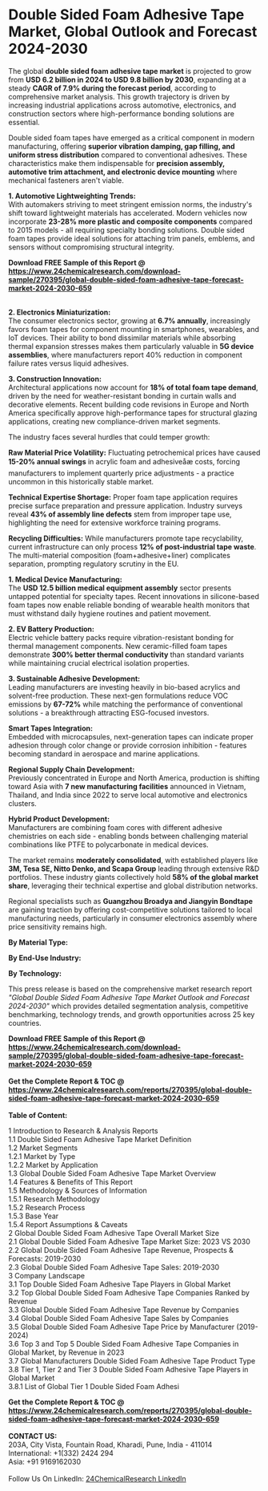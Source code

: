 <h1>Double Sided Foam Adhesive Tape Market, Global Outlook and Forecast 2024-2030</h1><p>The global <strong>double sided foam adhesive tape market</strong> is projected to grow from <strong>USD 6.2 billion in 2024 to USD 9.8 billion by 2030</strong>, expanding at a steady <strong>CAGR of 7.9% during the forecast period</strong>, according to comprehensive market analysis. This growth trajectory is driven by increasing industrial applications across automotive, electronics, and construction sectors where high-performance bonding solutions are essential.</p><p>Double sided foam tapes have emerged as a critical component in modern manufacturing, offering <strong>superior vibration damping, gap filling, and uniform stress distribution</strong> compared to conventional adhesives. These characteristics make them indispensable for <strong>precision assembly, automotive trim attachment, and electronic device mounting</strong> where mechanical fasteners aren't viable.</p><p><strong>1. Automotive Lightweighting Trends:</strong><br>
With automakers striving to meet stringent emission norms, the industry's shift toward lightweight materials has accelerated. Modern vehicles now incorporate <strong>23-28% more plastic and composite components</strong> compared to 2015 models - all requiring specialty bonding solutions. Double sided foam tapes provide ideal solutions for attaching trim panels, emblems, and sensors without compromising structural integrity.</p><div><b>Download FREE Sample of this Report @ 
            <a href="https://www.24chemicalresearch.com/download-sample/270395/global-double-sided-foam-adhesive-tape-forecast-market-2024-2030-659">
            https://www.24chemicalresearch.com/download-sample/270395/global-double-sided-foam-adhesive-tape-forecast-market-2024-2030-659</a></b></div><br><p><strong>2. Electronics Miniaturization:</strong><br>
The consumer electronics sector, growing at <strong>6.7% annually</strong>, increasingly favors foam tapes for component mounting in smartphones, wearables, and IoT devices. Their ability to bond dissimilar materials while absorbing thermal expansion stresses makes them particularly valuable in <strong>5G device assemblies</strong>, where manufacturers report 40% reduction in component failure rates versus liquid adhesives.</p><p><strong>3. Construction Innovation:</strong><br>
Architectural applications now account for <strong>18% of total foam tape demand</strong>, driven by the need for weather-resistant bonding in curtain walls and decorative elements. Recent building code revisions in Europe and North America specifically approve high-performance tapes for structural glazing applications, creating new compliance-driven market segments.</p><p>The industry faces several hurdles that could temper growth:</p><p><strong>Raw Material Price Volatility:</strong> Fluctuating petrochemical prices have caused <strong>15-20% annual swings</strong> in acrylic foam and adhesiveåæ costs, forcing manufacturers to implement quarterly price adjustments - a practice uncommon in this historically stable market.</p><p><strong>Technical Expertise Shortage:</strong> Proper foam tape application requires precise surface preparation and pressure application. Industry surveys reveal <strong>43% of assembly line defects</strong> stem from improper tape use, highlighting the need for extensive workforce training programs.</p><p><strong>Recycling Difficulties:</strong> While manufacturers promote tape recyclability, current infrastructure can only process <strong>12% of post-industrial tape waste</strong>. The multi-material composition (foam+adhesive+liner) complicates separation, prompting regulatory scrutiny in the EU.</p><p><strong>1. Medical Device Manufacturing:</strong><br>
The <strong>USD 12.5 billion medical equipment assembly</strong> sector presents untapped potential for specialty tapes. Recent innovations in silicone-based foam tapes now enable reliable bonding of wearable health monitors that must withstand daily hygiene routines and patient movement.</p><p><strong>2. EV Battery Production:</strong><br>
Electric vehicle battery packs require vibration-resistant bonding for thermal management components. New ceramic-filled foam tapes demonstrate <strong>300% better thermal conductivity</strong> than standard variants while maintaining crucial electrical isolation properties.</p><p><strong>3. Sustainable Adhesive Development:</strong><br>
Leading manufacturers are investing heavily in bio-based acrylics and solvent-free production. These next-gen formulations reduce VOC emissions by <strong>67-72%</strong> while matching the performance of conventional solutions - a breakthrough attracting ESG-focused investors.</p><p><strong>Smart Tapes Integration:</strong><br>
	Embedded with microcapsules, next-generation tapes can indicate proper adhesion through color change or provide corrosion inhibition - features becoming standard in aerospace and marine applications.</p><p><strong>Regional Supply Chain Development:</strong><br>
	Previously concentrated in Europe and North America, production is shifting toward Asia with <strong>7 new manufacturing facilities</strong> announced in Vietnam, Thailand, and India since 2022 to serve local automotive and electronics clusters.</p><p><strong>Hybrid Product Development:</strong><br>
	Manufacturers are combining foam cores with different adhesive chemistries on each side - enabling bonds between challenging material combinations like PTFE to polycarbonate in medical devices.</p><p>The market remains <strong>moderately consolidated</strong>, with established players like <strong>3M, Tesa SE, Nitto Denko, and Scapa Group</strong> leading through extensive R&amp;D portfolios. These industry giants collectively hold <strong>58% of the global market share</strong>, leveraging their technical expertise and global distribution networks.</p><p>Regional specialists such as <strong>Guangzhou Broadya and Jiangyin Bondtape</strong> are gaining traction by offering cost-competitive solutions tailored to local manufacturing needs, particularly in consumer electronics assembly where price sensitivity remains high.</p><p><strong>By Material Type:</strong></p><p><strong>By End-Use Industry:</strong></p><p><strong>By Technology:</strong></p><p>This press release is based on the comprehensive market research report <em>"Global Double Sided Foam Adhesive Tape Market Outlook and Forecast 2024-2030"</em> which provides detailed segmentation analysis, competitive benchmarking, technology trends, and growth opportunities across 25 key countries.</p><div><b>Download FREE Sample of this Report @ 
            <a href="https://www.24chemicalresearch.com/download-sample/270395/global-double-sided-foam-adhesive-tape-forecast-market-2024-2030-659">
            https://www.24chemicalresearch.com/download-sample/270395/global-double-sided-foam-adhesive-tape-forecast-market-2024-2030-659</a></b></div><br><div><b>Get the Complete Report & TOC @ 
            <a href="https://www.24chemicalresearch.com/reports/270395/global-double-sided-foam-adhesive-tape-forecast-market-2024-2030-659">
            https://www.24chemicalresearch.com/reports/270395/global-double-sided-foam-adhesive-tape-forecast-market-2024-2030-659</a></b></div><br>
            <b>Table of Content:</b><p>1 Introduction to Research & Analysis Reports<br />
    1.1 Double Sided Foam Adhesive Tape Market Definition<br />
    1.2 Market Segments<br />
        1.2.1 Market by Type<br />
        1.2.2 Market by Application<br />
    1.3 Global Double Sided Foam Adhesive Tape Market Overview<br />
    1.4 Features & Benefits of This Report<br />
    1.5 Methodology & Sources of Information<br />
        1.5.1 Research Methodology<br />
        1.5.2 Research Process<br />
        1.5.3 Base Year<br />
        1.5.4 Report Assumptions & Caveats<br />
2 Global Double Sided Foam Adhesive Tape Overall Market Size<br />
    2.1 Global Double Sided Foam Adhesive Tape Market Size: 2023 VS 2030<br />
    2.2 Global Double Sided Foam Adhesive Tape Revenue, Prospects & Forecasts: 2019-2030<br />
    2.3 Global Double Sided Foam Adhesive Tape Sales: 2019-2030<br />
3 Company Landscape<br />
    3.1 Top Double Sided Foam Adhesive Tape Players in Global Market<br />
    3.2 Top Global Double Sided Foam Adhesive Tape Companies Ranked by Revenue<br />
    3.3 Global Double Sided Foam Adhesive Tape Revenue by Companies<br />
    3.4 Global Double Sided Foam Adhesive Tape Sales by Companies<br />
    3.5 Global Double Sided Foam Adhesive Tape Price by Manufacturer (2019-2024)<br />
    3.6 Top 3 and Top 5 Double Sided Foam Adhesive Tape Companies in Global Market, by Revenue in 2023<br />
    3.7 Global Manufacturers Double Sided Foam Adhesive Tape Product Type<br />
    3.8 Tier 1, Tier 2 and Tier 3 Double Sided Foam Adhesive Tape Players in Global Market<br />
        3.8.1 List of Global Tier 1 Double Sided Foam Adhesi</p><div><b>Get the Complete Report & TOC @ 
            <a href="https://www.24chemicalresearch.com/reports/270395/global-double-sided-foam-adhesive-tape-forecast-market-2024-2030-659">
            https://www.24chemicalresearch.com/reports/270395/global-double-sided-foam-adhesive-tape-forecast-market-2024-2030-659</a></b></div><br><b>CONTACT US:</b><br>
            203A, City Vista, Fountain Road, Kharadi, Pune, India - 411014<br>
            International: +1(332) 2424 294<br>
            Asia: +91 9169162030 <br><br>
            Follow Us On LinkedIn: <a href="https://www.linkedin.com/company/24chemicalresearch/">24ChemicalResearch LinkedIn</a>